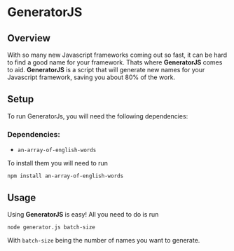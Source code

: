 GeneratorJS
===========
Overview
--------
With so many new Javascript frameworks coming out so fast, it can be hard to find a good name for your framework. Thats where **GeneratorJS** comes to aid. **GeneratorJS**
is a script that will generate new names for your Javascript framework, saving you about 80% of the work.

Setup
-----
To run GeneratorJs, you will need the following dependencies:

### Dependencies:
* `an-array-of-english-words`

To install them you will need to run

	npm install an-array-of-english-words

Usage
-----
Using **GeneratorJS** is easy! All you need to do is run

	node generator.js batch-size

With `batch-size` being the number of names you want to generate.
